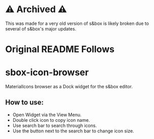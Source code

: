# ⚠️ Archived ⚠️
This was made for a very old version of s&box is likely broken due to several of s&box's major updates.
# Original README Follows
# sbox-icon-browser
 MaterialIcons browser as a Dock widget for the s&box editor.

## How to use:
- Open Widget via the View Menu.
- Double click icon to copy icon name.
- Use search bar to search through icons.
- Use the button next to the search bar to change icon size.
